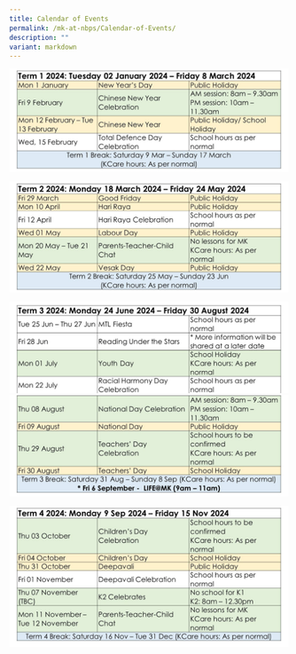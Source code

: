 ```yaml
---
title: Calendar of Events
permalink: /mk-at-nbps/Calendar-of-Events/
description: ""
variant: markdown
---
```


![](/images/MK@NBPS/Slide1.JPG)

![](/images/MK@NBPS/Slide2.JPG)

![](/images/MK@NBPS/Slide3.JPG)
![](/images/MK@NBPS/Slide4.JPG)

![](/images/MK@NBPS/Slide5.JPG)